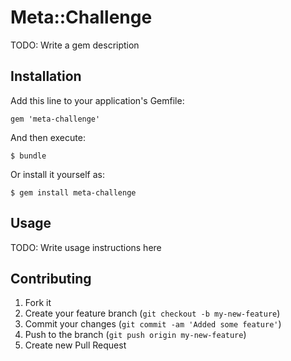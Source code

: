 # Meta::Challenge

TODO: Write a gem description

## Installation

Add this line to your application's Gemfile:

    gem 'meta-challenge'

And then execute:

    $ bundle

Or install it yourself as:

    $ gem install meta-challenge

## Usage

TODO: Write usage instructions here

## Contributing

1. Fork it
2. Create your feature branch (`git checkout -b my-new-feature`)
3. Commit your changes (`git commit -am 'Added some feature'`)
4. Push to the branch (`git push origin my-new-feature`)
5. Create new Pull Request
